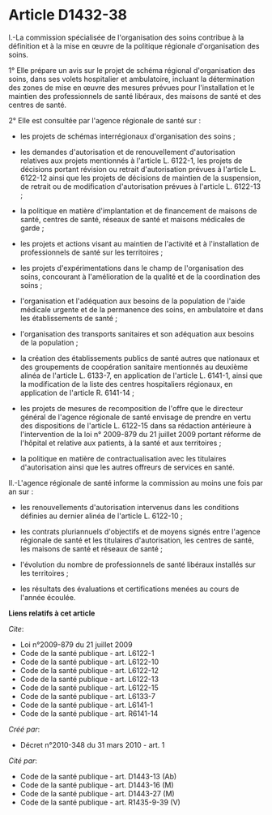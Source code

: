 # Article D1432-38

I.-La commission spécialisée de l'organisation des soins contribue à la définition et à la mise en œuvre de la politique
régionale d'organisation des soins. 

1° Elle prépare un avis sur le projet de schéma régional d'organisation des soins, dans ses volets hospitalier et
ambulatoire, incluant la détermination des zones de mise en œuvre des mesures prévues pour l'installation et le maintien des
professionnels de santé libéraux, des maisons de santé et des centres de santé. 

2° Elle est consultée par l'agence régionale de santé sur :

- les projets de schémas interrégionaux d'organisation des soins ;

- les demandes d'autorisation et de renouvellement d'autorisation relatives aux projets mentionnés à l'article L. 6122-1, les
projets de décisions portant révision ou retrait d'autorisation prévues à l'article L. 6122-12 ainsi que les projets de
décisions de maintien de la suspension, de retrait ou de modification d'autorisation prévues à l'article L. 6122-13 ;

- la politique en matière d'implantation et de financement de maisons de santé, centres de santé, réseaux de santé et maisons
médicales de garde ;

- les projets et actions visant au maintien de l'activité et à l'installation de professionnels de santé sur les
territoires ;

- les projets d'expérimentations dans le champ de l'organisation des soins, concourant à l'amélioration de la qualité et de
la coordination des soins ;

- l'organisation et l'adéquation aux besoins de la population de l'aide médicale urgente et de la permanence des soins, en
ambulatoire et dans les établissements de santé ;

- l'organisation des transports sanitaires et son adéquation aux besoins de la population ;

- la création des établissements publics de santé autres que nationaux et des groupements de coopération sanitaire mentionnés
au deuxième alinéa de l'article L. 6133-7, en application de l'article L. 6141-1, ainsi que la modification de la liste des
centres hospitaliers régionaux, en application de l'article R. 6141-14 ;

- les projets de mesures de recomposition de l'offre que le directeur général de l'agence régionale de santé envisage de
prendre en vertu des dispositions de l'article L. 6122-15 dans sa rédaction antérieure à l'intervention de la loi n° 2009-879
du 21 juillet 2009 portant réforme de l'hôpital et relative aux patients, à la santé et aux territoires ;

- la politique en matière de contractualisation avec les titulaires d'autorisation ainsi que les autres offreurs de services
en santé. 

II.-L'agence régionale de santé informe la commission au moins une fois par an sur :

- les renouvellements d'autorisation intervenus dans les conditions définies au dernier alinéa de l'article L. 6122-10 ;

- les contrats pluriannuels d'objectifs et de moyens signés entre l'agence régionale de santé et les titulaires
d'autorisation, les centres de santé, les maisons de santé et réseaux de santé ;

- l'évolution du nombre de professionnels de santé libéraux installés sur les territoires ;

- les résultats des évaluations et certifications menées au cours de l'année écoulée.

**Liens relatifs à cet article**

_Cite_:

  - Loi n°2009-879 du 21 juillet 2009
  - Code de la santé publique - art. L6122-1
  - Code de la santé publique - art. L6122-10
  - Code de la santé publique - art. L6122-12
  - Code de la santé publique - art. L6122-13
  - Code de la santé publique - art. L6122-15
  - Code de la santé publique - art. L6133-7
  - Code de la santé publique - art. L6141-1
  - Code de la santé publique - art. R6141-14

_Créé par_:

  - Décret n°2010-348 du 31 mars 2010 - art. 1

_Cité par_:

  - Code de la santé publique - art. D1443-13 (Ab)
  - Code de la santé publique - art. D1443-16 (M)
  - Code de la santé publique - art. D1443-27 (M)
  - Code de la santé publique - art. R1435-9-39 (V)
